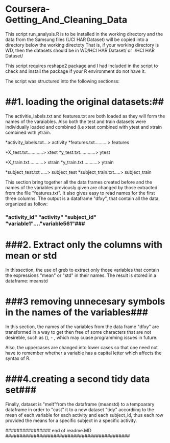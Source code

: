 Coursera-Getting_And_Cleaning_Data
==================================
This script run_analysis.R is to be installed in the working directory and the data from the Samsung files (UCI HAR Dataset)
will be copied into a directory below the working directoty That is, if your working directory is WD, then the datasets should be
in WD/HCI HAR Dataset/ or ./HCI HAR Dataset/ 

This script requires reshape2 package and I had included in the script to check and install the package if your R environment do
not have it.

The script was structured into the following sectionss:

##1. loading the original datasets:## 
====================================
The activitie_labels.txt and features.txt are both loaded as they will form the names of the varaiables.
Also both the test and train datasets were individually loaded and combined (i.e xtest combined with ytest and xtrain combined 
with ytrain. 

*activity_labels.txt...> activity
*features.txt..........> features

*X_test.txt............> xtest
*y_test.txt............> ytest

*X_train.txt...........> xtrain
*y_train.txt...........> ytrain

*subject_test.txt .....> subject_test
*subject_train.txt.....> subject_train


This section bring together all the data frames created before and the names of the variables previously given are changed 
by those extracted from the file "features.txt".
It also gives easy to read names for the first three columns. The output is a dataframe "dfxy", that contain all the data, 
organized as follow:

### "activity_id" "activity" "subject_id" "variable1"...."variable561"###

###2. Extract only the columns with mean or std
===============================================
In thissection, the use of greb to extract only those variables that contain the expressions "mean" or "std" in 
their names. The result is stored in a dataframe:  meanstd


###3 removing unnecesary symbols in the names of the variables###
===================================================================
In this section, the names of the variables from the data frame "dfxy" are transformed in a way to get then free 
of some characters that are not desireble, such as (), - , which may cuase programming issues in future. 

Also, the uppercases are changed into lower cases so that one need not have to remember whether a variable has a capital letter 
which affects the syntax of R.


###4.creating a second tidy data set###
=======================================
Finally,  dataset is "melt"from the dataframe (meanstd) to a tempoarary dataframe in order to "cast" it to a new dataset "tidy"
accordiing to the mean of each variable for each activity and each subject_id, thus each row provided the means for a specific subject in a specific activity.

################ end of readme.MD ############################################ 
